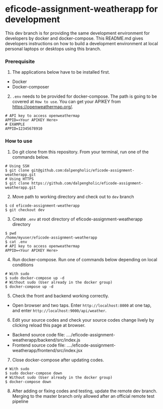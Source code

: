 # eficode-assignment-weatherapp for development
This dev branch is for providing the same development environment for developers by docker and docker-compose. 
This README.md gives developers instructions on how to build a development environment at local personal laptops or desktops using this branch.

### Prerequisite
1. The applications below have to be installed first.
- Docker
- Docker-composer

2. `.env` needs to be provided for docker-compose. The path is going to be covered at `How to use`. You can get your APIKEY from https://openweathermap.org/.
```
# API key to access openweathermap
APPID=<Your APIKEY Here>
# EXAMPLE
APPID=12345678910
```

### How to use
1. Do git clone from this repository. From your terminal, run one of the commands below.
```Shell
# Using SSH
$ git clone git@github.com:dalpengholic/eficode-assignment-weatherapp.git
# Using HTTPS
$ git clone https://github.com/dalpengholic/eficode-assignment-weatherapp.git
```

2. Move path to working directory and check out to `dev` branch
```Shell
$ cd eficode-assignment-weatherapp
$ git checkout dev
```

3. Create `.env` at root directory of eficode-assignment-weatherapp directory
```Shell
$ pwd
/home/myuser/eficode-assignment-weatherapp
$ cat .env
# API key to access openweathermap
APPID=<Your APIKEY Here>
```

4. Run docker-compose. Run one of commands below depending on local conditions
```Shell
# With sudo
$ sudo docker-compose up -d
# Without sudo (User already in the docker group)
$ docker-compose up -d
```

5. Check the front and backend working correctly.
- Open browser and two taps. Enter `http://localhost:8000` at one tap, and enter `http://localhost:9000/api/weather`.


6. Edit your source codes and check your source codes change lively by clicking reload this page at browser.
- Backend source code file: ..../eficode-assignment-weatherapp/backend/src/index.js
- Frontend source code file: ..../eficode-assignment-weatherapp/frontend/src/index.jsx

7. Close docker-compose after updating codes.
```Shell
# With sudo
$ sudo docker-compose down
# Without sudo (User already in the docker group)
$ docker-compose down
```

8. After adding or fixing codes and testing, update the remote dev branch. Merging to the master branch only allowed after an official remote test pipeline

